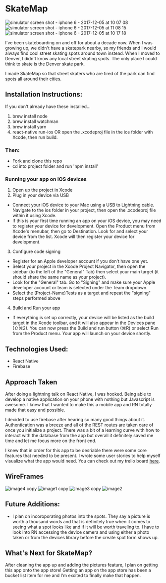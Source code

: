 # SkateMap

![simulator screen shot - iphone 6 - 2017-12-05 at 10 07 08](https://user-images.githubusercontent.com/22715776/33623106-24fb01aa-d9ad-11e7-8ae9-e7772f8ee800.png) 
![simulator screen shot - iphone 6 - 2017-12-05 at 11 08 15](https://user-images.githubusercontent.com/22715776/33623168-5877b8a2-d9ad-11e7-8090-bce48c862155.png) 
![simulator screen shot - iphone 6 - 2017-12-05 at 10 17 18](https://user-images.githubusercontent.com/22715776/33623180-644b571a-d9ad-11e7-816f-1fcad2904e17.png)

I've been skateboarding on and off for about a decade now. When I was growing up, we didn't have a skatepark nearby, so my friends and I 
would always find cool street skating spots around town instead. When I moved to Denver, I didn't know any local street skating spots.
The only place I could think to skate is the Denver skate park.

I made SkateMap so that street skaters who are tired of the park can find spots all around their cities.

## Installation Instructions: 

If you don't already have these installed...
1. brew install node
2. brew install watchman
3. brew install yarn
4. react-native run-ios OR open the .xcodeproj file in the ios folder with Xcode, then run build.

### Then:
- Fork and clone this repo
- cd into project folder and run 'npm install'

### Running your app on iOS devices 
1. Open up the project in Xcode
2. Plug in your device via USB
- Connect your iOS device to your Mac using a USB to Lightning cable. Navigate to the ios folder in your project, then open the .xcodeproj file within it using Xcode.
- If this is your first time running an app on your iOS device, you may need to register your device for development. Open the Product menu from Xcode's menubar, then go to Destination. Look for and select your device from the list. Xcode will then register your device for development.

3. Configure code signing 
- Register for an Apple developer account if you don't have one yet.
- Select your project in the Xcode Project Navigator, then open the sidebar (to the left of the "General" Tab) then select your main target (it should share the same name as your project). 
- Look for the "General" tab. Go to "Signing" and make sure your Apple developer account or team is selected under the Team dropdown.
- Select the (Project-Name)Tests as a target and repeat the "signing" steps performed above

4. Build and Run your app 
- If everything is set up correctly, your device will be listed as the build target in the Xcode toolbar, and it will also appear in the Devices pane (⇧⌘2). You can now press the Build and run button (⌘R) or select Run from the Product menu. Your app will launch on your device shortly.

## Technologies Used:
- React Native
- Firebase

## Approach Taken
After doing a lightning talk on React Native, I was hooked. Being able to develop a native application on your phone with nothing
but Javascript is awesome. I knew that I wanted to make this a mobile app and RN totally made that easy and possible.

I decided to use firebase after hearing so many good things about it. Authentication was a breeze and all of the REST routes are 
taken care of once you initialize a project. There was a bit of a learning curve with how to interact with the database from the app
but overall it definitely saved me time and let me focus more on the front end.

I knew that in order for this app to be desriable there were some core features that needed to be present. I wrote some user stories
to help myself visualize what the app would need. You can check out my trello board [here](https://trello.com/b/fpvbX4wv/skatemap).

## WireFrames 

![image4 copy](https://user-images.githubusercontent.com/22715776/33623486-627a45ee-d9ae-11e7-8ecd-3622a45679fa.jpg)
![image1 copy](https://user-images.githubusercontent.com/22715776/33623488-63debd48-d9ae-11e7-97b1-6f13de8ddd3f.jpg)
![image3 copy](https://user-images.githubusercontent.com/22715776/33623489-6580ae22-d9ae-11e7-9af4-679f7feb255a.jpg)
![image2](https://user-images.githubusercontent.com/22715776/33623491-66d64796-d9ae-11e7-8ceb-6d9f7054f3f5.jpg)

## Future Additions:
- I plan on incoroporating photos into the spots. They say a picture is worth a thousand words and that is definitely true when it comes
to seeing what a spot looks like and if it will be worth traveling to. I have to look into RN accessing the device camera and using either a 
photo taken or from the devices library before the create spot form shows up.

## What's Next for SkateMap?
After cleaning the app up and adding the pictures feature, I plan on getting this app onto the app store! Getting an app on the app store
has been a bucket list item for me and I'm excited to finally make that happen.



